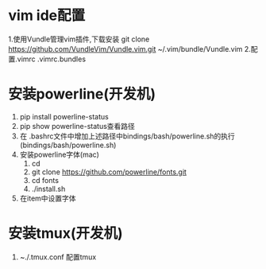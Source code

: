 # vim ide配置

1.使用Vundle管理vim插件,下载安装 git clone https://github.com/VundleVim/Vundle.vim.git ~/.vim/bundle/Vundle.vim
2.配置.vimrc .vimrc.bundles


# 安装powerline(开发机)

1. pip install powerline-status
2. pip show powerline-status查看路径
3. 在 .bashrc文件中增加上述路径中bindings/bash/powerline.sh的执行(bindings/bash/powerline.sh)
4. 安装powerline字体(mac)
    1. cd
    2. git clone https://github.com/powerline/fonts.git
    3. cd fonts
    4. ./install.sh
 5. 在item中设置字体   
 

# 安装tmux(开发机)

1. ~./.tmux.conf 配置tmux





